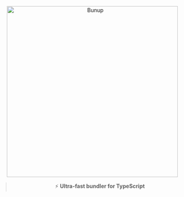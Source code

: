 <div align="center">

<p><a href="https://bunup.dev">
  <img alt="Bunup" src="https://raw.githubusercontent.com/bunup/bunup/70cd8bee686d5608f4e87e46f96f0bbd1ba5484c/assets/bunup-kawaii-sticker.png" width="450">
</a></p>

> ⚡ **Ultra-fast bundler for TypeScript**
</div>
